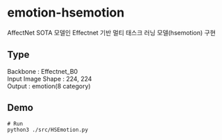 # emotion-hsemotion

AffectNet SOTA 모델인 Effectnet 기반 멀티 태스크 러닝 모델(hsemotion) 구현
 
## Type

Backbone : Effectnet_B0<br>
Input Image Shape : 224, 224<br>
Output : emotion(8 category)<br>

## Demo
```
# Run
python3 ./src/HSEmotion.py
```